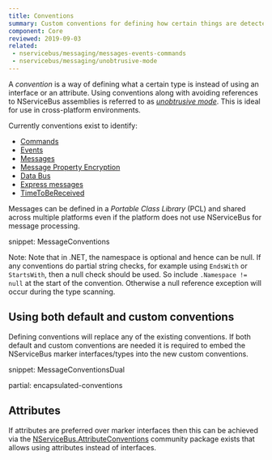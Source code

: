 ```yaml
---
title: Conventions
summary: Custom conventions for defining how certain things are detected
component: Core
reviewed: 2019-09-03
related:
 - nservicebus/messaging/messages-events-commands
 - nservicebus/messaging/unobtrusive-mode
---
```


A *convention* is a way of defining what a certain type is instead of using an interface or an attribute. Using conventions along with avoiding references to NServiceBus assemblies is referred to as *[unobtrusive mode](unobtrusive-mode.md)*. This is ideal for use in cross-platform environments.

Currently conventions exist to identify:

 * [Commands](/nservicebus/messaging/messages-events-commands.md)
 * [Events](/nservicebus/messaging/messages-events-commands.md)
 * [Messages](/nservicebus/messaging/messages-events-commands.md)
 * [Message Property Encryption](/nservicebus/security/property-encryption.md)
 * [Data Bus](/nservicebus/messaging/databus/)
 * [Express messages](/nservicebus/messaging/non-durable-messaging.md)
 * [TimeToBeReceived](/nservicebus/messaging/discard-old-messages.md)

Messages can be defined in a *Portable Class Library* (PCL) and shared across multiple platforms even if the platform does not use NServiceBus for message processing.

snippet: MessageConventions

Note: Note that in .NET, the namespace is optional and hence can be null. If any conventions do partial string checks, for example using `EndsWith` or `StartsWith`, then a null check should be used. So include `.Namespace != null` at the start of the convention. Otherwise a null reference exception will occur during the type scanning.

## Using both default and custom conventions

Defining conventions will replace any of the existing conventions. If both default and custom conventions are needed it is required to embed the NServiceBus marker interfaces/types into the new custom conventions.

snippet: MessageConventionsDual

partial: encapsulated-conventions

## Attributes

If attributes are preferred over marker interfaces then this can be achieved via the [NServiceBus.AttributeConventions](https://www.nuget.org/packages/NServiceBus.AttributeConventions) community package exists that allows using attributes instead of interfaces.
